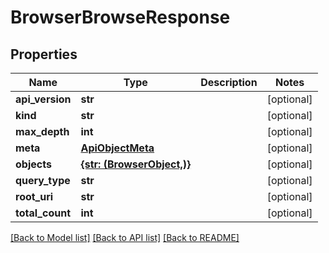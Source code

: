 # BrowserBrowseResponse

## Properties
Name | Type | Description | Notes
------------ | ------------- | ------------- | -------------
**api_version** | **str** |  | [optional] 
**kind** | **str** |  | [optional] 
**max_depth** | **int** |  | [optional] 
**meta** | [**ApiObjectMeta**](ApiObjectMeta.md) |  | [optional] 
**objects** | [**{str: (BrowserObject,)}**](BrowserObject.md) |  | [optional] 
**query_type** | **str** |  | [optional] 
**root_uri** | **str** |  | [optional] 
**total_count** | **int** |  | [optional] 

[[Back to Model list]](../README.md#documentation-for-models) [[Back to API list]](../README.md#documentation-for-api-endpoints) [[Back to README]](../README.md)


